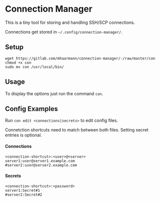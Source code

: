 # Connection Manager

This is a tiny tool for storing and handling SSH/SCP connections.

Connections get stored in `~/.config/connection-manager/`.

## Setup

```console
wget https://gitlab.com/mhaarmann/connection-manager/-/raw/master/con
chmod +x con
sudo mv con /usr/local/bin/
```

## Usage

To display the options just run the command `con`.

## Config Examples

Run `con edit <connections|secrets>` to edit config files.

Connetction shortcuts need to match between both files. Setting secret entries is optional. 

#### Connections
```console
<connection-shortcut>:<user>@<server>
server1:user@server1.example.com
#server2:user@server2.example.com
```

#### Secrets
```console
<connection-shortcut>:<password>
server1:Secret#1
#server2:Secret#2
```